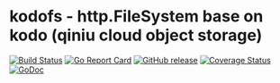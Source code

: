 kodofs - http.FileSystem base on kodo (qiniu cloud object storage)
======

[![Build Status](https://github.com/xushiwei/kodofs/actions/workflows/go.yml/badge.svg)](https://github.com/xushiwei/kodofs/actions/workflows/go.yml)
[![Go Report Card](https://goreportcard.com/badge/github.com/xushiwei/kodofs)](https://goreportcard.com/report/github.com/xushiwei/kodofs)
[![GitHub release](https://img.shields.io/github/v/tag/xushiwei/kodofs.svg?label=release)](https://github.com/xushiwei/kodofs/releases)
[![Coverage Status](https://codecov.io/gh/xushiwei/kodofs/branch/main/graph/badge.svg)](https://codecov.io/gh/xushiwei/kodofs)
[![GoDoc](https://pkg.go.dev/badge/github.com/xushiwei/kodofs.svg)](https://pkg.go.dev/github.com/xushiwei/kodofs)
